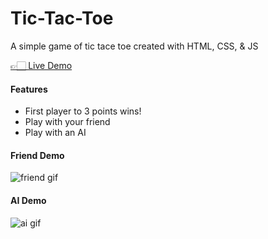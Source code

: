 # Tic-Tac-Toe

<p>A simple game of tic tace toe created with HTML, CSS, &amp; JS</p>
<a href="https://xyzuka.github.io/Tic-Tac-Toe/"> 👉🏻 Live Demo</a>

#### Features
- First player to 3 points wins!
- Play with your friend
- Play with an AI

#### Friend Demo
![friend gif](https://user-images.githubusercontent.com/94155478/170230768-3097788e-f387-425e-9d8d-d74f519b46ad.gif)

#### AI Demo
![ai gif](https://user-images.githubusercontent.com/94155478/170230844-37c4fb4c-d1c3-4eb2-a49d-59c64f475b34.gif)
